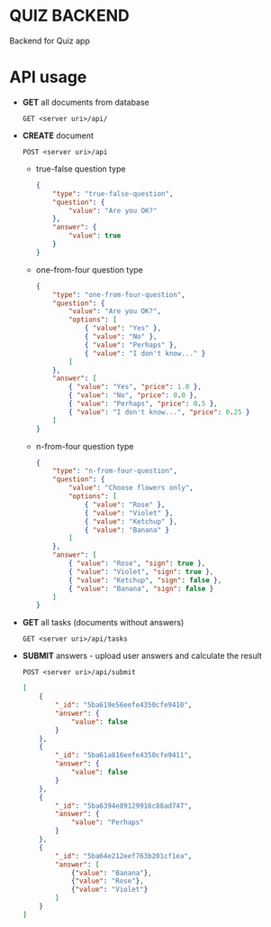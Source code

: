 # QUIZ BACKEND
Backend for Quiz app

# API usage

* **GET** all documents from database
    ```
    GET <server uri>/api/
    ```
* **CREATE** document
    ```
    POST <server uri>/api
    ```
    * true-false question type
        ```json
        {
            "type": "true-false-question",
            "question": {
                "value": "Are you OK?"
            },
            "answer": {
                "value": true
            }
        }
        ```
    * one-from-four question type
        ```json
        {
            "type": "one-from-four-question",
            "question": {
                "value": "Are you OK?",
                "options": [
                	{ "value": "Yes" },
                	{ "value": "No" },
                	{ "value": "Perhaps" },
                	{ "value": "I don't know..." }
                ]
            },
            "answer": [
            	{ "value": "Yes", "price": 1.0 },
            	{ "value": "No", "price": 0.0 },
            	{ "value": "Perhaps", "price": 0.5 },
            	{ "value": "I don't know...", "price": 0.25 }
            ]
        }
        ```
    * n-from-four question type
        ```json
        {
            "type": "n-from-four-question",
            "question": {
                "value": "Choose flowers only",
                "options": [
                	{ "value": "Rose" },
                	{ "value": "Violet" },
                	{ "value": "Ketchup" },
                	{ "value": "Banana" }
                ]
            },
            "answer": [
            	{ "value": "Rose", "sign": true },
            	{ "value": "Violet", "sign": true },
            	{ "value": "Ketchup", "sign": false },
            	{ "value": "Banana", "sign": false }
            ]
        }
        ```
* **GET** all tasks (documents without answers)
    ```
    GET <server uri>/api/tasks
    ```
* **SUBMIT** answers - upload user answers and calculate the result
    ```
    POST <server uri>/api/submit
    ```
    ```json
    [
    	{
    		"_id": "5ba619e56eefe4350cfe9410",
    		"answer": {
    			"value": false
    		}
    	},
    	{
    		"_id": "5ba61a816eefe4350cfe9411",
    		"answer": {
    			"value": false
    		}
    	},
    	{
    		"_id": "5ba6394e89129916c88ad747",
    		"answer": {
    			"value": "Perhaps"
    		}
    	},
    	{
    		"_id": "5ba64e212eef763b201cf1ea",
    		"answer": [
    			{"value": "Banana"},
    			{"value": "Rose"},
    			{"value": "Violet"}
    		]
    	}
    ]
    ```